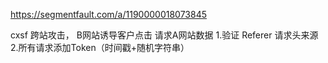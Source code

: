 https://segmentfault.com/a/1190000018073845

cxsf 跨站攻击， B网站诱导客户点击 请求A网站数据
1.验证 Referer 请求头来源
2.所有请求添加Token（时间戳+随机字符串）

